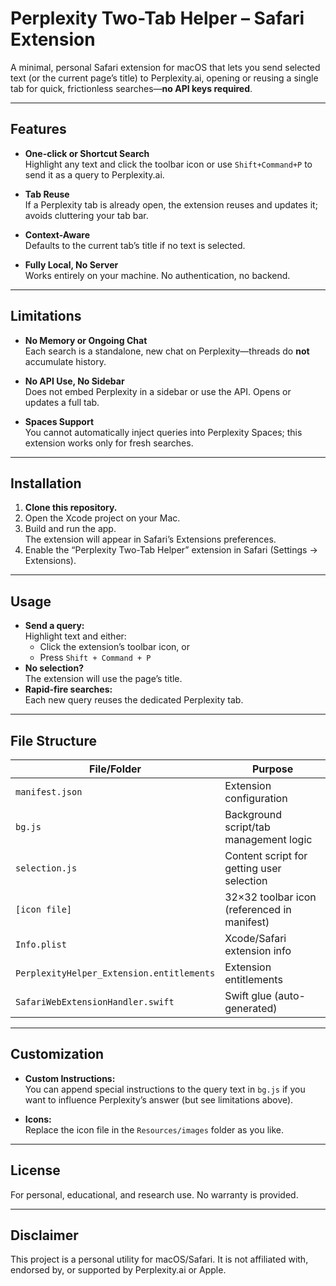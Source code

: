 # Perplexity Two-Tab Helper – Safari Extension

A minimal, personal Safari extension for macOS that lets you send selected text (or the current page’s title) to Perplexity.ai, opening or reusing a single tab for quick, frictionless searches—**no API keys required**.

---

## Features

- **One-click or Shortcut Search**  
  Highlight any text and click the toolbar icon or use `Shift+Command+P` to send it as a query to Perplexity.ai.

- **Tab Reuse**  
  If a Perplexity tab is already open, the extension reuses and updates it; avoids cluttering your tab bar.

- **Context-Aware**  
  Defaults to the current tab’s title if no text is selected.

- **Fully Local, No Server**  
  Works entirely on your machine. No authentication, no backend.

---

## Limitations

- **No Memory or Ongoing Chat**  
  Each search is a standalone, new chat on Perplexity—threads do **not** accumulate history.

- **No API Use, No Sidebar**  
  Does not embed Perplexity in a sidebar or use the API. Opens or updates a full tab.

- **Spaces Support**  
  You cannot automatically inject queries into Perplexity Spaces; this extension works only for fresh searches.

---

## Installation

1. **Clone this repository.**
2. Open the Xcode project on your Mac.
3. Build and run the app.  
   The extension will appear in Safari’s Extensions preferences.
4. Enable the “Perplexity Two-Tab Helper” extension in Safari (Settings → Extensions).

---

## Usage

- **Send a query:**  
  Highlight text and either:
  - Click the extension’s toolbar icon, or
  - Press `Shift + Command + P`
- **No selection?**  
  The extension will use the page’s title.
- **Rapid-fire searches:**  
  Each new query reuses the dedicated Perplexity tab.

---

## File Structure

| File/Folder             | Purpose                                 |
|-------------------------|-----------------------------------------|
| `manifest.json`         | Extension configuration                 |
| `bg.js`                 | Background script/tab management logic  |
| `selection.js`          | Content script for getting user selection |
| `[icon file]`           | 32×32 toolbar icon (referenced in manifest) |
| `Info.plist`            | Xcode/Safari extension info             |
| `PerplexityHelper_Extension.entitlements` | Extension entitlements  |
| `SafariWebExtensionHandler.swift`     | Swift glue (auto-generated) |

---

## Customization

- **Custom Instructions:**  
  You can append special instructions to the query text in `bg.js` if you want to influence Perplexity’s answer (but see limitations above).

- **Icons:**  
  Replace the icon file in the `Resources/images` folder as you like.

---

## License

For personal, educational, and research use. No warranty is provided.

---

## Disclaimer

This project is a personal utility for macOS/Safari. It is not affiliated with, endorsed by, or supported by Perplexity.ai or Apple.

